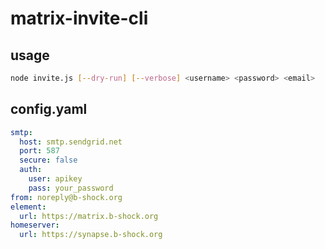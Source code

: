 # matrix-invite-cli

## usage
```sh
node invite.js [--dry-run] [--verbose] <username> <password> <email>
```

## config.yaml
```yaml
smtp:
  host: smtp.sendgrid.net
  port: 587
  secure: false
  auth:
    user: apikey
    pass: your_password
from: noreply@b-shock.org
element:
  url: https://matrix.b-shock.org
homeserver:
  url: https://synapse.b-shock.org
```
